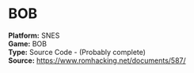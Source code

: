 # BOB

**Platform:** SNES  
**Game:** BOB  
**Type:** Source Code - (Probably complete)  
**Source:** https://www.romhacking.net/documents/587/  
